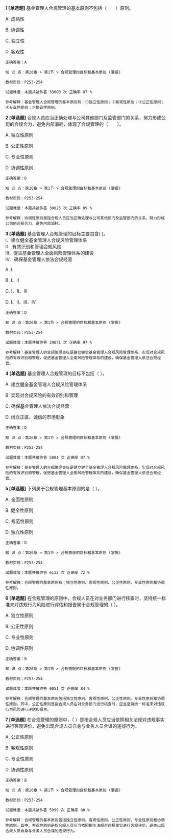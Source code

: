**1 [单选题]** 基金管理人合规管理的基本原则不包括（&emsp;&emsp;）原则。

A. 成熟性

B. 协调性

C. 独立性

D. 客观性

```
正确答案：A

知 识 点：第26章 > 第1节 > 合规管理的目标和基本原则 (掌握)

教材页码：P253-254

试题难度：本题共被作答 33000 次 正确率 87 %

参考解释：基金管理人合规管理的基本原则有：①独立性原则；②客观性原则；③公正性原则；④专业性原则；⑤协调性原则。
```


**2 [单选题]** 合规人员应当正确处理与公司其他部门及监管部门的关系，努力形成公司的合规合力，避免内部消耗，体现了合规管理的（&emsp;&emsp;）。

A. 独立性原则

B. 公正性原则

C. 专业性原则

D. 协调性原则

```
正确答案：D

知 识 点：第26章 > 第1节 > 合规管理的目标和基本原则 (掌握)

教材页码：P253-254

试题难度：本题共被作答 30025 次 正确率 89 %

参考解释：协调性原则是指合规人员应当正确处理与公司其他部门及监管部门的关系，努力形成公司的合规合力，避免内部消耗。
```


**3 [单选题]** 基金管理人合规管理的目标主要包含(        )。<br />
Ⅰ．建立健全基金管理人合规风险管理体系<br />
Ⅱ．有效识别和管理合规风险<br />
Ⅲ．促进基金管理人全面风险管理体系的建设<br />
Ⅳ．确保基金管理人依法合规经营

A. Ⅰ

B. Ⅰ、Ⅱ

C. Ⅰ、Ⅱ、Ⅲ

D. Ⅰ、Ⅱ、Ⅲ、Ⅳ

```
正确答案：D

知 识 点：第26章 > 第1节 > 合规管理的目标和基本原则 (掌握)

教材页码：P253-254

试题难度：本题共被作答 29671 次 正确率 97 %

参考解释：基金管理人的合规管理目标是建立健全基金管理人合规风险管理体系，实现对合规风险的有效识别和管理，促进基金管理人全面风险管理体系的建设，确保基金管理人依法合规经营。
```


**4 [单选题]** 基金管理人合规管理的目标不包括（        ）。

A. 建立健全基金管理人合规风险管理体系

B. 实现对合规风险的有效识别和管理

C. 确保基金管理人依法合规经营

D. 树立正直、诚信的市场形象

```
正确答案：D

知 识 点：第26章 > 第1节 > 合规管理的目标和基本原则 (掌握)

教材页码：P253-254

试题难度：本题共被作答 5881 次 正确率 87 %

参考解释：基金管理人的合规管理目标是建立健全基金管理人合规风险管理体系，实现对合规风险的有效识别和管理，促进基金管理人全面风险管理体系的建设，确保基金管理人依法合规经营。
```


**5 [单选题]** 下列属于合规管理基本原则的是（        ）。

A. 全面性原则

B. 健全性原则

C. 规范性原则

D. 独立性原则

```
正确答案：D

知 识 点：第26章 > 第1节 > 合规管理的目标和基本原则 (掌握)

教材页码：P253-254

试题难度：本题共被作答 6112 次 正确率 72 %

参考解释：合规管理的基本原则有：独立性原则、客观性原则、公正性原则、专业性原则和协调性原则。
```


**6 [单选题]** 在合规管理的原则中，合规人员在对业务部门进行核查时，坚持统一标准来对违规行为风险进行评估和报告属于合规管理的（        ）。

A. 独立性原则

B. 公正性原则

C. 专业性原则

D. 协调性原则

```
正确答案：B

知 识 点：第26章 > 第1节 > 合规管理的目标和基本原则 (掌握)

教材页码：P253-254

试题难度：本题共被作答 6051 次 正确率 84 %

参考解释：合规管理的基本原则包括独立性原则、客观性原则、公正性原则、专业性原则和协调性原则。其中，公正性原则是指合规人员在对业务部门进行核查时，应当坚持统一标准来对违规行为风险进行评估和报告。
```


**7 [单选题]** 在合规管理的原则中，（        ）是指合规人员应当依照相关法规对违规事实进行客观评价，避免出现合规人员自身与业务人员合谋的违规行为。

A. 公正性原则

B. 客观性原则&nbsp;

C. 专业性原则

D. 协调性原则

```
正确答案：B

知 识 点：第26章 > 第1节 > 合规管理的目标和基本原则 (掌握)

教材页码：P253-254

试题难度：本题共被作答 5999 次 正确率 80 %

参考解释：合规管理的基本原则包括独立性原则、客观性原则、公正性原则、专业性原则和协调性原则。其中，客观性原则是指合规人员应当依照相关法规对违规事实进行客观评价，避免出现合规人员自身与业务人员合谋的违规行为。
```

